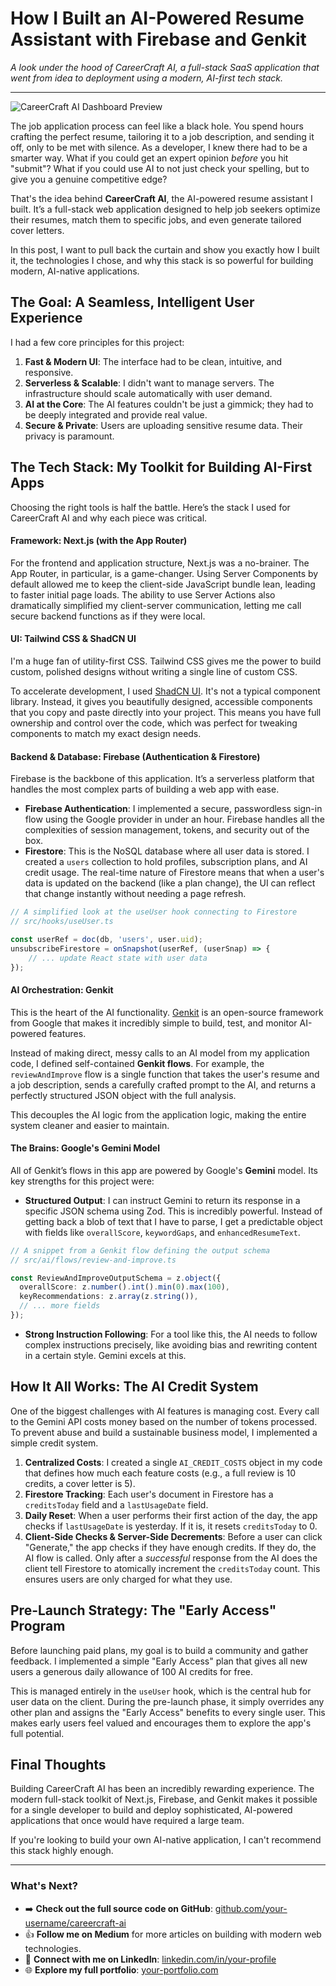 # How I Built an AI-Powered Resume Assistant with Firebase and Genkit

*A look under the hood of CareerCraft AI, a full-stack SaaS application that went from idea to deployment using a modern, AI-first tech stack.*

---

<img src="https://firebasestorage.googleapis.com/v0/b/studiodev-33920.appspot.com/o/launch-assets%2Fbg_klw77o33.png?alt=media&token=c19c5c7d-8e42-4f33-b91c-b5f7b8813a1e" alt="CareerCraft AI Dashboard Preview" data-ai-hint="app dashboard resume" />

The job application process can feel like a black hole. You spend hours crafting the perfect resume, tailoring it to a job description, and sending it off, only to be met with silence. As a developer, I knew there had to be a smarter way. What if you could get an expert opinion *before* you hit "submit"? What if you could use AI to not just check your spelling, but to give you a genuine competitive edge?

That's the idea behind **CareerCraft AI**, the AI-powered resume assistant I built. It’s a full-stack web application designed to help job seekers optimize their resumes, match them to specific jobs, and even generate tailored cover letters.

In this post, I want to pull back the curtain and show you exactly how I built it, the technologies I chose, and why this stack is so powerful for building modern, AI-native applications.

## The Goal: A Seamless, Intelligent User Experience

I had a few core principles for this project:

1.  **Fast & Modern UI**: The interface had to be clean, intuitive, and responsive.
2.  **Serverless & Scalable**: I didn't want to manage servers. The infrastructure should scale automatically with user demand.
3.  **AI at the Core**: The AI features couldn't be just a gimmick; they had to be deeply integrated and provide real value.
4.  **Secure & Private**: Users are uploading sensitive resume data. Their privacy is paramount.

## The Tech Stack: My Toolkit for Building AI-First Apps

Choosing the right tools is half the battle. Here’s the stack I used for CareerCraft AI and why each piece was critical.

#### **Framework: Next.js (with the App Router)**

For the frontend and application structure, Next.js was a no-brainer. The App Router, in particular, is a game-changer. Using Server Components by default allowed me to keep the client-side JavaScript bundle lean, leading to faster initial page loads. The ability to use Server Actions also dramatically simplified my client-server communication, letting me call secure backend functions as if they were local.

#### **UI: Tailwind CSS & ShadCN UI**

I'm a huge fan of utility-first CSS. Tailwind CSS gives me the power to build custom, polished designs without writing a single line of custom CSS.

To accelerate development, I used [ShadCN UI](https://ui.shadcn.com/). It's not a typical component library. Instead, it gives you beautifully designed, accessible components that you copy and paste directly into your project. This means you have full ownership and control over the code, which was perfect for tweaking components to match my exact design needs.

#### **Backend & Database: Firebase (Authentication & Firestore)**

Firebase is the backbone of this application. It’s a serverless platform that handles the most complex parts of building a web app with ease.

*   **Firebase Authentication**: I implemented a secure, passwordless sign-in flow using the Google provider in under an hour. Firebase handles all the complexities of session management, tokens, and security out of the box.
*   **Firestore**: This is the NoSQL database where all user data is stored. I created a `users` collection to hold profiles, subscription plans, and AI credit usage. The real-time nature of Firestore means that when a user's data is updated on the backend (like a plan change), the UI can reflect that change instantly without needing a page refresh.

```javascript
// A simplified look at the useUser hook connecting to Firestore
// src/hooks/useUser.ts

const userRef = doc(db, 'users', user.uid);
unsubscribeFirestore = onSnapshot(userRef, (userSnap) => {
    // ... update React state with user data
});
```

#### **AI Orchestration: Genkit**

This is the heart of the AI functionality. [Genkit](https://firebase.google.com/docs/genkit) is an open-source framework from Google that makes it incredibly simple to build, test, and monitor AI-powered features.

Instead of making direct, messy calls to an AI model from my application code, I defined self-contained **Genkit flows**. For example, the `reviewAndImprove` flow is a single function that takes the user's resume and a job description, sends a carefully crafted prompt to the AI, and returns a perfectly structured JSON object with the full analysis.

This decouples the AI logic from the application logic, making the entire system cleaner and easier to maintain.

#### **The Brains: Google's Gemini Model**

All of Genkit’s flows in this app are powered by Google's **Gemini** model. Its key strengths for this project were:

*   **Structured Output**: I can instruct Gemini to return its response in a specific JSON schema using Zod. This is incredibly powerful. Instead of getting back a blob of text that I have to parse, I get a predictable object with fields like `overallScore`, `keywordGaps`, and `enhancedResumeText`.

```typescript
// A snippet from a Genkit flow defining the output schema
// src/ai/flows/review-and-improve.ts

const ReviewAndImproveOutputSchema = z.object({
  overallScore: z.number().int().min(0).max(100),
  keyRecommendations: z.array(z.string()),
  // ... more fields
});
```

*   **Strong Instruction Following**: For a tool like this, the AI needs to follow complex instructions precisely, like avoiding bias and rewriting content in a certain style. Gemini excels at this.

## How It All Works: The AI Credit System

One of the biggest challenges with AI features is managing cost. Every call to the Gemini API costs money based on the number of tokens processed. To prevent abuse and build a sustainable business model, I implemented a simple credit system.

1.  **Centralized Costs**: I created a single `AI_CREDIT_COSTS` object in my code that defines how much each feature costs (e.g., a full review is 10 credits, a cover letter is 5).
2.  **Firestore Tracking**: Each user's document in Firestore has a `creditsToday` field and a `lastUsageDate` field.
3.  **Daily Reset**: When a user performs their first action of the day, the app checks if `lastUsageDate` is yesterday. If it is, it resets `creditsToday` to 0.
4.  **Client-Side Checks & Server-Side Decrements**: Before a user can click "Generate," the app checks if they have enough credits. If they do, the AI flow is called. Only after a *successful* response from the AI does the client tell Firestore to atomically increment the `creditsToday` count. This ensures users are only charged for what they use.

## Pre-Launch Strategy: The "Early Access" Program

Before launching paid plans, my goal is to build a community and gather feedback. I implemented a simple "Early Access" plan that gives all new users a generous daily allowance of 100 AI credits for free.

This is managed entirely in the `useUser` hook, which is the central hub for user data on the client. During the pre-launch phase, it simply overrides any other plan and assigns the "Early Access" benefits to every single user. This makes early users feel valued and encourages them to explore the app's full potential.

## Final Thoughts

Building CareerCraft AI has been an incredibly rewarding experience. The modern full-stack toolkit of Next.js, Firebase, and Genkit makes it possible for a single developer to build and deploy sophisticated, AI-powered applications that once would have required a large team.

If you're looking to build your own AI-native application, I can't recommend this stack highly enough.

---

### What's Next?

-   ➡️ **Check out the full source code on GitHub**: [github.com/your-username/careercraft-ai](https://github.com/your-username/careercraft-ai)
-   👍 **Follow me on Medium** for more articles on building with modern web technologies.
-   🤝 **Connect with me on LinkedIn**: [linkedin.com/in/your-profile](https://linkedin.com/in/your-profile)
-   🌐 **Explore my full portfolio**: [your-portfolio.com](https://your-portfolio.com)
